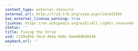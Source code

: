 ```yaml
---
content_type: external-resource
external_url: http://trid.trb.org/view.aspx?id=921564
has_external_license_warning: true
license: https://en.wikipedia.org/wiki/All_rights_reserved
status: ''
title: Fixing the Strip
uid: c230a45b-7dc4-404a-9d9c-daed8db99428
wayback_url: ''
---
```

